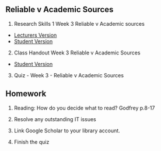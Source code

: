 ##  Reliable v Academic Sources
1. Research Skills 1 Week 3 Reliable v Academic sources  
  - [Lecturers Version](/week3academicsources/materials/AcademicSourcesLecturers.pptx)
  - [Student Version](/week3academicsources/materials/AcademicsourcesStudentsVersion.pptx)
2.  Class Handout Week 3 Reliable v Academic Sources
   - [Student Version](/week3academicsources/materials/AcademicSourcesHandout.docx)
3. Quiz - Week 3 - Reliable v Academic Sources 



## Homework

1. Reading: How do you decide what to read? Godfrey p.8-17

2. Resolve any outstanding IT issues

3. Link Google Scholar to your library account. 

4. Finish the quiz
